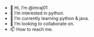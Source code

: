 - 👋 Hi, I’m @imraj01
- 👀 I’m interested in python.
- 🌱 I’m currently learning python & java.
- 💞️ I’m looking to collaborate on.
- 📫 How to reach me.

<!---
imraj01/imraj01 is a ✨ special ✨ repository because its `README.md` (this file) appears on your GitHub profile.
You can click the Preview link to take a look at your changes.
--->
